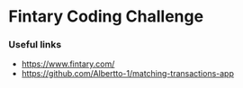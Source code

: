 # Fintary Coding Challenge

### Useful links

- https://www.fintary.com/
- https://github.com/Albertto-1/matching-transactions-app

